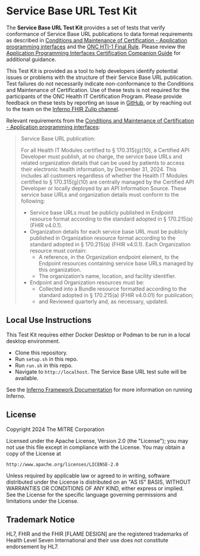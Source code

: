 # Service Base URL Test Kit

The **Service Base URL Test Kit** provides a set of tests that verify
conformance of Service Base URL publications to data format requirements as
described in [Conditions and Maintenance of Certification - Application
programming
interfaces](https://www.ecfr.gov/current/title-45/subtitle-A/subchapter-D/part-170/subpart-D/section-170.404#p-170.404(b)(2))
and the [ONC HTI-1 Final
Rule](https://www.healthit.gov/topic/laws-regulation-and-policy/health-data-technology-and-interoperability-certification-program).
Please review the [Application Programming Interfaces Certification Companion
Guide](https://www.healthit.gov/condition-ccg/application-programming-interfaces)
for additional guidance.

This Test Kit is provided as a tool to help developers identify potential issues
or problems with the structure of their Service Base URL publication.  Test
failures do not necessarily indicate non-conformance to the Conditions and
Maintenance of Certification.  Use of these tests is not required for the
participants of the ONC Health IT Certification Program. Please provide feedback
on these tests by reporting an issue in
[GitHub](https://github.com/inferno-framework/service-base-url-test-kit/issues),
or by reaching out to the team on the [Inferno FHIR Zulip
channel](https://chat.fhir.org/#narrow/stream/179309-inferno).

Relevant requirements from the [Conditions and Maintenance of Certification -
Application programming interfaces](https://www.ecfr.gov/current/title-45/subtitle-A/subchapter-D/part-170/subpart-D/section-170.404#p-170.404(b)(2)):

> Service Base URL publication:
> 
> For all Health IT Modules certified to § 170.315(g)(10), a Certified API
> Developer must publish, at no charge, the service base URLs and related
> organization details that can be used by patients to access their
> electronic health information, by December 31, 2024. This includes all
> customers regardless of whether the Health IT Modules certified to §
> 170.315(g)(10) are centrally managed by the Certified API Developer or
> locally deployed by an API Information Source. These service base URLs and
> organization details must conform to the following:
> 
>   - Service base URLs must be publicly published in Endpoint resource format
>     according to the standard adopted in § 170.215(a) (FHIR v4.0.1).
>   - Organization details for each service base URL must be publicly published in Organization
>     resource format according to the standard adopted in § 170.215(a) (FHIR v4.0.1). Each
>     Organization resource must contain: 
>     - A reference, in the Organization endpoint element, to the Endpoint
>       resources containing service base URLs managed by this organization.
>     - The organization’s name, location, and facility identifier.
>   - Endpoint and Organization resources must be:
>     - Collected into a Bundle resource formatted according to the standard
>       adopted in § 170.215(a) (FHIR v4.0.01) for publication; 
>     - and Reviewed quarterly and, as
>       necessary, updated.


## Local Use Instructions

This Test Kit requires either Docker Desktop or Podman to be run in a local
desktop environment.

- Clone this repository.
- Run `setup.sh` in this repo.
- Run `run.sh` in this repo.
- Navigate to `http://localhost`. The Service Base URL test suite will be
  available.

See the [Inferno Framework
Documentation](https://inferno-framework.github.io/inferno-core/getting-started.html#getting-started-for-inferno-users)
for more information on running Inferno.

## License
Copyright 2024 The MITRE Corporation

Licensed under the Apache License, Version 2.0 (the "License"); you may not use
this file except in compliance with the License. You may obtain a copy of the
License at
```
http://www.apache.org/licenses/LICENSE-2.0
```
Unless required by applicable law or agreed to in writing, software distributed
under the License is distributed on an "AS IS" BASIS, WITHOUT WARRANTIES OR
CONDITIONS OF ANY KIND, either express or implied. See the License for the
specific language governing permissions and limitations under the License.

## Trademark Notice

HL7, FHIR and the FHIR [FLAME DESIGN] are the registered trademarks of Health
Level Seven International and their use does not constitute endorsement by HL7.

